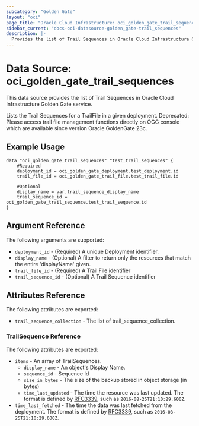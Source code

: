 ```yaml
---
subcategory: "Golden Gate"
layout: "oci"
page_title: "Oracle Cloud Infrastructure: oci_golden_gate_trail_sequences"
sidebar_current: "docs-oci-datasource-golden_gate-trail_sequences"
description: |-
  Provides the list of Trail Sequences in Oracle Cloud Infrastructure Golden Gate service
---
```


# Data Source: oci_golden_gate_trail_sequences
This data source provides the list of Trail Sequences in Oracle Cloud Infrastructure Golden Gate service.

Lists the Trail Sequences for a TrailFile in a given deployment.
Deprecated: Please access trail file management functions directly on OGG console which are available since version Oracle GoldenGate 23c.


## Example Usage

```hcl
data "oci_golden_gate_trail_sequences" "test_trail_sequences" {
	#Required
	deployment_id = oci_golden_gate_deployment.test_deployment.id
	trail_file_id = oci_golden_gate_trail_file.test_trail_file.id

	#Optional
	display_name = var.trail_sequence_display_name
	trail_sequence_id = oci_golden_gate_trail_sequence.test_trail_sequence.id
}
```

## Argument Reference

The following arguments are supported:

* `deployment_id` - (Required) A unique Deployment identifier. 
* `display_name` - (Optional) A filter to return only the resources that match the entire 'displayName' given. 
* `trail_file_id` - (Required) A Trail File identifier 
* `trail_sequence_id` - (Optional) A Trail Sequence identifier 


## Attributes Reference

The following attributes are exported:

* `trail_sequence_collection` - The list of trail_sequence_collection.

### TrailSequence Reference

The following attributes are exported:

* `items` - An array of TrailSequences. 
	* `display_name` - An object's Display Name. 
	* `sequence_id` - Sequence Id 
	* `size_in_bytes` - The size of the backup stored in object storage (in bytes) 
	* `time_last_updated` - The time the resource was last updated. The format is defined by [RFC3339](https://tools.ietf.org/html/rfc3339), such as `2016-08-25T21:10:29.600Z`. 
* `time_last_fetched` - The time the data was last fetched from the deployment. The format is defined by [RFC3339](https://tools.ietf.org/html/rfc3339), such as `2016-08-25T21:10:29.600Z`. 

